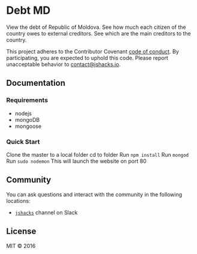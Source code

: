 # Debt MD

View the debt of Republic of Moldova. See how much each citizen of the country owes to external creditors.
See which are the main creditors to the country.

This project adheres to the Contributor Covenant [code of conduct](CODE_OF_CONDUCT.md).
By participating, you are expected to uphold this code. Please report unacceptable
behavior to contact@jshacks.io.

## Documentation

### Requirements

- nodejs
- mongoDB
- mongoose

### Quick Start

Clone the master to a local folder
cd to folder
Run `npm install`
Run `mongod`
Run `sudo nodemon`
This will launch the website on port 80

## Community

You can ask questions and interact with the community in the following
locations:
- [`jshacks`](http://159.203.166.178) channel on Slack

## License

MIT © 2016